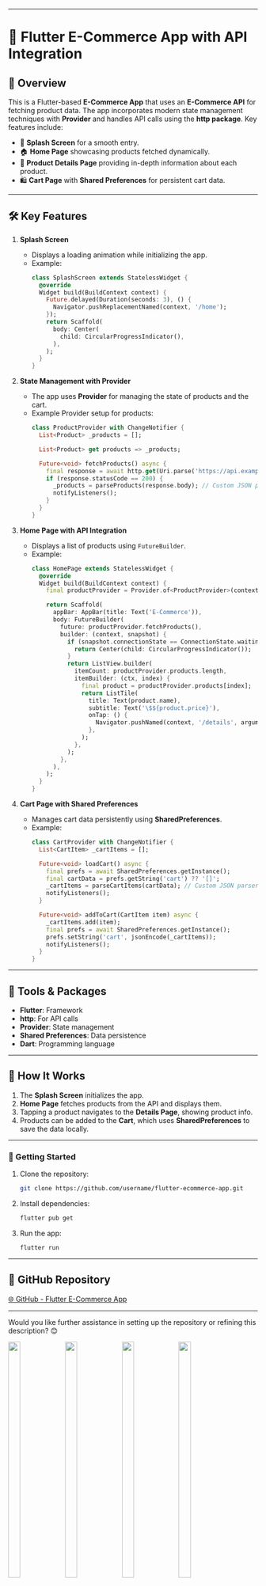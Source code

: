 

---

# 🛒 Flutter E-Commerce App with API Integration

## 📖 Overview  
This is a Flutter-based **E-Commerce App** that uses an **E-Commerce API** for fetching product data. The app incorporates modern state management techniques with **Provider** and handles API calls using the **http package**. Key features include:  
- 🚀 **Splash Screen** for a smooth entry.  
- 🏠 **Home Page** showcasing products fetched dynamically.  
- 📄 **Product Details Page** providing in-depth information about each product.  
- 🛍️ **Cart Page** with **Shared Preferences** for persistent cart data.

---

## 🛠️ Key Features  

1. **Splash Screen**  
   - Displays a loading animation while initializing the app.  
   - Example:  
     ```dart
     class SplashScreen extends StatelessWidget {
       @override
       Widget build(BuildContext context) {
         Future.delayed(Duration(seconds: 3), () {
           Navigator.pushReplacementNamed(context, '/home');
         });
         return Scaffold(
           body: Center(
             child: CircularProgressIndicator(),
           ),
         );
       }
     }
     ```

2. **State Management with Provider**  
   - The app uses **Provider** for managing the state of products and the cart.  
   - Example Provider setup for products:  
     ```dart
     class ProductProvider with ChangeNotifier {
       List<Product> _products = [];

       List<Product> get products => _products;

       Future<void> fetchProducts() async {
         final response = await http.get(Uri.parse('https://api.example.com/products'));
         if (response.statusCode == 200) {
           _products = parseProducts(response.body); // Custom JSON parser
           notifyListeners();
         }
       }
     }
     ```

3. **Home Page with API Integration**  
   - Displays a list of products using `FutureBuilder`.  
   - Example:  
     ```dart
     class HomePage extends StatelessWidget {
       @override
       Widget build(BuildContext context) {
         final productProvider = Provider.of<ProductProvider>(context);

         return Scaffold(
           appBar: AppBar(title: Text('E-Commerce')),
           body: FutureBuilder(
             future: productProvider.fetchProducts(),
             builder: (context, snapshot) {
               if (snapshot.connectionState == ConnectionState.waiting) {
                 return Center(child: CircularProgressIndicator());
               }
               return ListView.builder(
                 itemCount: productProvider.products.length,
                 itemBuilder: (ctx, index) {
                   final product = productProvider.products[index];
                   return ListTile(
                     title: Text(product.name),
                     subtitle: Text('\$${product.price}'),
                     onTap: () {
                       Navigator.pushNamed(context, '/details', arguments: product);
                     },
                   );
                 },
               );
             },
           ),
         );
       }
     }
     ```

4. **Cart Page with Shared Preferences**  
   - Manages cart data persistently using **SharedPreferences**.  
   - Example:  
     ```dart
     class CartProvider with ChangeNotifier {
       List<CartItem> _cartItems = [];

       Future<void> loadCart() async {
         final prefs = await SharedPreferences.getInstance();
         final cartData = prefs.getString('cart') ?? '[]';
         _cartItems = parseCartItems(cartData); // Custom JSON parser
         notifyListeners();
       }

       Future<void> addToCart(CartItem item) async {
         _cartItems.add(item);
         final prefs = await SharedPreferences.getInstance();
         prefs.setString('cart', jsonEncode(_cartItems));
         notifyListeners();
       }
     }
     ```

---

## 🧰 Tools & Packages  
- **Flutter**: Framework  
- **http**: For API calls  
- **Provider**: State management  
- **Shared Preferences**: Data persistence  
- **Dart**: Programming language  

---

## 🌟 How It Works  

1. The **Splash Screen** initializes the app.  
2. **Home Page** fetches products from the API and displays them.  
3. Tapping a product navigates to the **Details Page**, showing product info.  
4. Products can be added to the **Cart**, which uses **SharedPreferences** to save the data locally.  

---

### 🚀 Getting Started  

1. Clone the repository:  
   ```bash
   git clone https://github.com/username/flutter-ecommerce-app.git
   ```  
2. Install dependencies:  
   ```bash
   flutter pub get
   ```  
3. Run the app:  
   ```bash
   flutter run
   ```  

---

## 🔗 GitHub Repository  
[🌐 GitHub - Flutter E-Commerce App](#)

--- 

Would you like further assistance in setting up the repository or refining this description? 😊

<p>
  

  <img src="https://github.com/user-attachments/assets/c6ca2d99-bc70-45a2-9062-15581da141c5" width="22%" Height="35%">
 <img src="https://github.com/user-attachments/assets/cd9f51a2-4591-449b-83c7-7380a2a45d3e" width="22%" Height="35%">
  <img src="https://github.com/user-attachments/assets/711b6233-6bd7-4963-b386-c5678fdd8a81" width="22%" Height="35%">
   <img src="https://github.com/user-attachments/assets/e01e54e4-7c5b-4243-8b08-5a28bff44baf" width="22%" Height="35%">
</p>



https://github.com/user-attachments/assets/2dd39bf9-bb57-49c6-a0b5-4797c88b1e92

